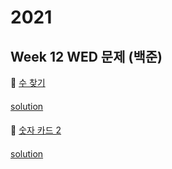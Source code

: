 # 2021
## Week 12 WED 문제 (백준)

👀 [수 찾기](https://www.acmicpc.net/problem/1920)

#### 

[solution](https://github.com/wishJinit/Algorithm-Acmicp/blob/master/binary_search/Q1920.java)

####

👀 [숫자 카드 2](https://www.acmicpc.net/problem/10816)

#### 

[solution](https://github.com/wishJinit/Algorithm-Acmicp/blob/master/binary_search/Q10816.java)

####
